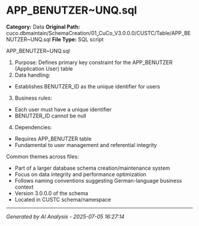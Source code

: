 # APP_BENUTZER~UNQ.sql

**Category:** Data
**Original Path:** cuco.dbmaintain/SchemaCreation/01_CuCo_V3.0.0.0/CUSTC/Table/APP_BENUTZER~UNQ.sql
**File Type:** SQL script

APP_BENUTZER~UNQ.sql
1. Purpose: Defines primary key constraint for the APP_BENUTZER (Application User) table
2. Data handling:
- Establishes BENUTZER_ID as the unique identifier for users
3. Business rules:
- Each user must have a unique identifier
- BENUTZER_ID cannot be null
4. Dependencies:
- Requires APP_BENUTZER table
- Fundamental to user management and referential integrity

Common themes across files:
- Part of a larger database schema creation/maintenance system
- Focus on data integrity and performance optimization
- Follows naming conventions suggesting German-language business context
- Version 3.0.0.0 of the schema
- Located in CUSTC schema/namespace

---
*Generated by AI Analysis - 2025-07-05 16:27:14*

